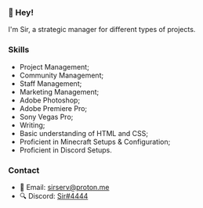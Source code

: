 ### 👋 Hey!
I'm Sir, a strategic manager for different types of projects.

### Skills
- Project Management;
- Community Management;
- Staff Management;
- Marketing Management;
- Adobe Photoshop;
- Adobe Premiere Pro;
- Sony Vegas Pro;
- Writing;
- Basic understanding of HTML and CSS;
- Proficient in Minecraft Setups & Configuration;
- Proficient in Discord Setups.

### Contact
- 📩 Email: [sirserv@proton.me](mailto:sirserv@proton.me)
- 🔍 Discord: [Sir#4444](https://lookup.guru/185584218263257088)
